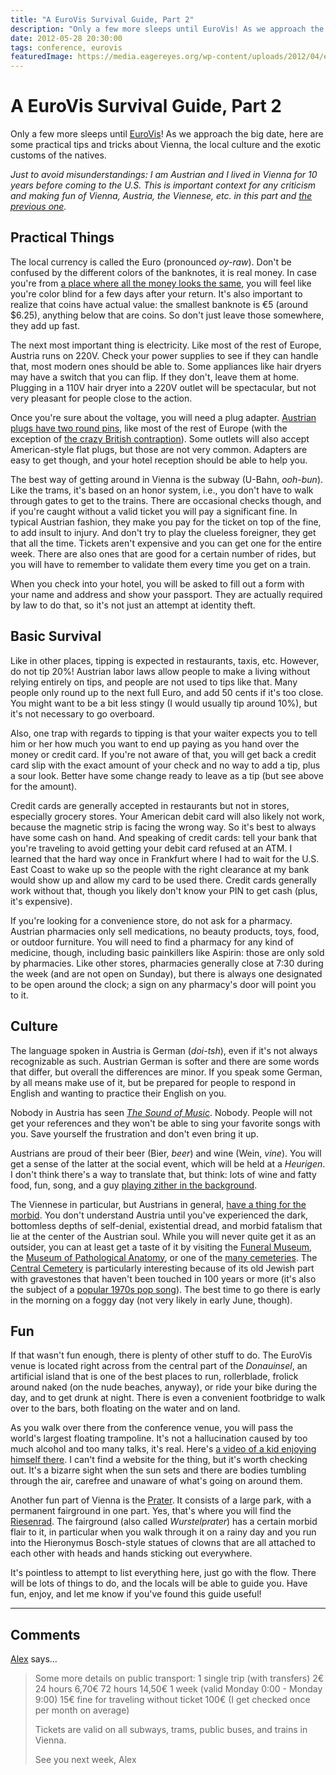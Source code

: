 ```yaml
---
title: "A EuroVis Survival Guide, Part 2"
description: "Only a few more sleeps until EuroVis! As we approach the big date, here are some practical tips and tricks about Vienna, the local culture and the exotic customs of the natives."
date: 2012-05-28 20:30:00
tags: conference, eurovis
featuredImage: https://media.eagereyes.org/wp-content/uploads/2012/04/eurovis-2012.png
---
```


# A EuroVis Survival Guide, Part 2

Only a few more sleeps until <a href="http://eurovis.org/">EuroVis</a>! As we approach the big date, here are some practical tips and tricks about Vienna, the local culture and the exotic customs of the natives.

<em>Just to avoid misunderstandings: I am Austrian and I lived in Vienna for 10 years before coming to the U.S. This is important context for any criticism and making fun of Vienna, Austria, the Viennese, etc. in this part and <a title="A EuroVis Survival Guide, Part 1" href="/blog/2012/eurovis-survival-guide-part-1">the previous one</a>.</em>

## Practical Things

The local currency is called the Euro (pronounced <em>oy-raw</em>). Don't be confused by the different colors of the banknotes, it is real money. In case you're from <a href="http://en.wikipedia.org/wiki/United_States">a place where all the money looks the same</a>, you will feel like you're color blind for a few days after your return. It's also important to realize that coins have actual value: the smallest banknote is €5 (around $6.25), anything below that are coins. So don't just leave those somewhere, they add up fast.

The next most important thing is electricity. Like most of the rest of Europe, Austria runs on 220V. Check your power supplies to see if they can handle that, most modern ones should be able to. Some appliances like hair dryers may have a switch that you can flip. If they don't, leave them at home. Plugging in a 110V hair dryer into a 220V outlet will be spectacular, but not very pleasant for people close to the action.

Once you're sure about the voltage, you will need a plug adapter. <a href="http://en.wikipedia.org/wiki/AC_power_plugs_and_sockets#Europlug_compatible_standards">Austrian plugs have two round pins</a>, like most of the rest of Europe (with the exception of <a href="http://en.wikipedia.org/wiki/AC_power_plugs_and_sockets#British_and_compatible_standards">the crazy British contraption</a>). Some outlets will also accept American-style flat plugs, but those are not very common. Adapters are easy to get though, and your hotel reception should be able to help you.

The best way of getting around in Vienna is the subway (U-Bahn, <em>ooh-bun</em>). Like the trams, it's based on an honor system, i.e., you don't have to walk through gates to get to the trains. There are occasional checks though, and if you're caught without a valid ticket you will pay a significant fine. In typical Austrian fashion, they make you pay for the ticket on top of the fine, to add insult to injury. And don't try to play the clueless foreigner, they get that all the time. Tickets aren't expensive and you can get one for the entire week. There are also ones that are good for a certain number of rides, but you will have to remember to validate them every time you get on a train.

When you check into your hotel, you will be asked to fill out a form with your name and address and show your passport. They are actually required by law to do that, so it's not just an attempt at identity theft.

## Basic Survival

Like in other places, tipping is expected in restaurants, taxis, etc. However, do not tip 20%! Austrian labor laws allow people to make a living without relying entirely on tips, and people are not used to tips like that. Many people only round up to the next full Euro, and add 50 cents if it's too close. You might want to be a bit less stingy (I would usually tip around 10%), but it's not necessary to go overboard.

Also, one trap with regards to tipping is that your waiter expects you to tell him or her how much you want to end up paying as you hand over the money or credit card. If you're not aware of that, you will get back a credit card slip with the exact amount of your check and no way to add a tip, plus a sour look. Better have some change ready to leave as a tip (but see above for the amount).

Credit cards are generally accepted in restaurants but not in stores, especially grocery stores. Your American debit card will also likely not work, because the magnetic strip is facing the wrong way. So it's best to always have some cash on hand. And speaking of credit cards: tell your bank that you're traveling to avoid getting your debit card refused at an ATM. I learned that the hard way once in Frankfurt where I had to wait for the U.S. East Coast to wake up so the people with the right clearance at my bank would show up and allow my card to be used there. Credit cards generally work without that, though you likely don't know your PIN to get cash (plus, it's expensive).

If you're looking for a convenience store, do not ask for a pharmacy. Austrian pharmacies only sell medications, no beauty products, toys, food, or outdoor furniture. You will need to find a pharmacy for any kind of medicine, though, including basic painkillers like Aspirin: those are only sold by pharmacies. Like other stores, pharmacies generally close at 7:30 during the week (and are not open on Sunday), but there is always one designated to be open around the clock; a sign on any pharmacy's door will point you to it.

## Culture

The language spoken in Austria is German (<em>doi-tsh</em>), even if it's not always recognizable as such. Austrian German is softer and there are some words that differ, but overall the differences are minor. If you speak some German, by all means make use of it, but be prepared for people to respond in English and wanting to practice their English on you.

Nobody in Austria has seen <em><a href="http://www.imdb.com/title/tt0059742/">The Sound of Music</a></em>. Nobody. People will not get your references and they won't be able to sing your favorite songs with you. Save yourself the frustration and don't even bring it up.

Austrians are proud of their beer (Bier, <em>beer</em>) and wine (Wein, <em>vine</em>). You will get a sense of the latter at the social event, which will be held at a <em>Heurigen</em>. I don't think there's a way to translate that, but think: lots of wine and fatty food, fun, song, and a guy <a href="http://www.youtube.com/watch?v=n4JpDUMXBqo">playing zither in the background</a>.

The Viennese in particular, but Austrians in general, <a href="http://en.wikipedia.org/wiki/Oh_du_lieber_Augustin">have a thing for the morbid</a>. You don't understand Austria until you've experienced the dark, bottomless depths of self-denial, existential dread, and morbid fatalism that lie at the center of the Austrian soul. While you will never quite get it as an outsider, you can at least get a taste of it by visiting the <a href="http://www.wien.info/en/sightseeing/sights/from-a-to-f/funeral-museum">Funeral Museum</a>, the <a href="http://www.narrenturm.at/">Museum of Pathological Anatomy</a>, or one of the <a href="http://www.wien.info/en/sightseeing/sights/cemeteries">many cemeteries</a>. The <a href="http://www.wien.info/en/sightseeing/sights/from-s-to-z/central-cemetery">Central Cemetery</a> is particularly interesting because of its old Jewish part with gravestones that haven't been touched in 100 years or more (it's also the subject of a <a href="http://www.youtube.com/watch?v=zrmlJm9JNJA">popular 1970s pop song</a>). The best time to go there is early in the morning on a foggy day (not very likely in early June, though).

## Fun

If that wasn't fun enough, there is plenty of other stuff to do. The EuroVis venue is located right across from the central part of the <em>Donauinsel</em>, an artificial island that is one of the best places to run, rollerblade, frolick around naked (on the nude beaches, anyway), or ride your bike during the day, and to get drunk at night. There is even a convenient footbridge to walk over to the bars, both floating on the water and on land.

As you walk over there from the conference venue, you will pass the world's largest floating trampoline. It's not a hallucination caused by too much alcohol and too many talks, it's real. Here's <a href="http://www.youtube.com/watch?v=5ZFJzHP0_iM">a video of a kid enjoying himself there</a>. I can't find a website for the thing, but it's worth checking out. It's a bizarre sight when the sun sets and there are bodies tumbling through the air, carefree and unaware of what's going on around them.

Another fun part of Vienna is the <a href="http://en.wikipedia.org/wiki/Prater">Prater</a>. It consists of a large park, with a permanent fairground in one part. Yes, that's where you will find the <a href="http://en.wikipedia.org/wiki/Wiener_Riesenrad">Riesenrad</a>. The fairground (also called <em>Wurstelprater</em>) has a certain morbid flair to it, in particular when you walk through it on a rainy day and you run into the Hieronymus Bosch-style statues of clowns that are all attached to each other with heads and hands sticking out everywhere.

It's pointless to attempt to list everything here, just go with the flow. There will be lots of things to do, and the locals will be able to guide you. Have fun, enjoy, and let me know if you've found this guide useful!


<PostedBy />


<aside class="comments">

---
## Comments

<a href="http://ieg.ifs.tuwien.ac.at/" rel="nofollow noopener" target="_blank">Alex</a> says…
>	Some more details on public transport:
>	1 single trip (with transfers) 2€
>	24 hours 6,70€
>	72 hours 14,50€
>	1 week (valid Monday 0:00 - Monday 9:00) 15€
>	fine for traveling without ticket 100€ (I get checked once per month on average)
>	
>	Tickets are valid on all subways, trams, public buses, and trains in Vienna. 
>	
>	See you next week,
>	Alex

</aside>

